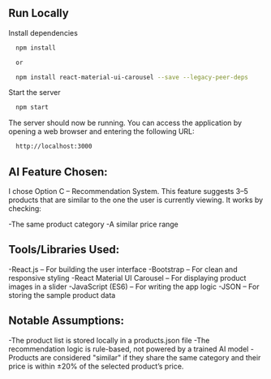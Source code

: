 ## Run Locally

Install dependencies

```bash
  npm install

  or 

  npm install react-material-ui-carousel --save --legacy-peer-deps
```

Start the server

```bash
  npm start
```

The server should now be running. You can access the application by opening a web browser and entering the following URL:

```bash
  http://localhost:3000
```

## AI Feature Chosen:
I chose Option C – Recommendation System.
This feature suggests 3–5 products that are similar to the one the user is currently viewing.
It works by checking:

-The same product category
-A similar price range



## Tools/Libraries Used:
-React.js – For building the user interface
-Bootstrap – For clean and responsive styling
-React Material UI Carousel – For displaying product images in a slider
-JavaScript (ES6) – For writing the app logic
-JSON – For storing the sample product data


## Notable Assumptions:
-The product list is stored locally in a products.json file
-The recommendation logic is rule-based, not powered by a trained AI model
-Products are considered "similar" if they share the same category and their price is within ±20% of the selected product’s price.